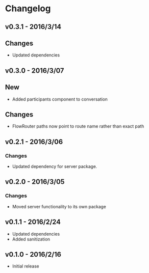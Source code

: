 # Changelog

## v0.3.1 - 2016/3/14

## Changes

*   Updated dependencies

## v0.3.0 - 2016/3/07

## New

*   Added participants component to conversation

## Changes

*   FlowRouter paths now point to route name rather than exact path

## v0.2.1 - 2016/3/06

### Changes

*   Updated dependency for server package.

## v0.2.0 - 2016/3/05

### Changes

*   Moved server functionality to its own package

## v0.1.1 - 2016/2/24

*   Updated dependencies
*   Added sanitization

## v0.1.0 - 2016/2/16

*   Initial release
